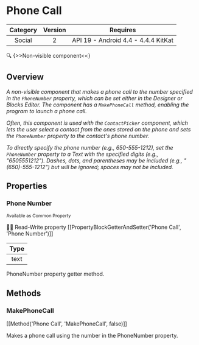 # Phone Call

| Category | Version | Requires |
|:--------:|:-------:|:--------:|
|Social|2|API 19 - Android 4.4 - 4.4.4 KitKat|

:mag: {>>Non-visible component<<}

## Overview

_<p>A non-visible component that makes a phone call to the number specified in the <code>PhoneNumber</code> property, which can be set either in the Designer or Blocks Editor. The component has a <code>MakePhoneCall</code> method, enabling the program to launch a phone call.</p><p>Often, this component is used with the <code>ContactPicker</code> component, which lets the user select a contact from the ones stored on the phone and sets the <code>PhoneNumber</code> property to the contact's phone number.</p><p>To directly specify the phone number (e.g., 650-555-1212), set the <code>PhoneNumber</code> property to a Text with the specified digits (e.g., "6505551212").  Dashes, dots, and parentheses may be included (e.g., "(650)-555-1212") but will be ignored; spaces may not be included.</p>_

## Properties

### Phone Number

<small>Available as Common Property</small>

:eyes::pencil: Read-Write property
[[PropertyBlockGetterAndSetter('Phone Call', 'Phone Number')]]

| Type |
|:----:|
|text|

PhoneNumber property getter method.

## Methods

### MakePhoneCall



[[Method('Phone Call', 'MakePhoneCall', false)]]

Makes a phone call using the number in the PhoneNumber property.